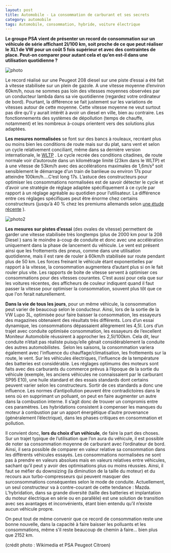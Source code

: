 ```yaml
---
layout: post
title: Automobile - La consommation de carburant et ses secrets
category: automobile
tags: Automobile, consommation, hybride, voiture électrique
---
```

**Le groupe PSA vient de présenter un record de consommation sur un véhicule de série affichant 2l/100 km, soit proche de ce que peut réaliser le XL1 de VW pour un coût 5 fois supérieur et avec des contraintes de place. Peut-on comparer pour autant cela et qu’en est-il dans une utilisation quotidienne ?**

![photo](https://cheziceman.files.wordpress.com/2016/01/vwxl1.jpg)

Le record réalisé sur une Peugeot 208 diesel sur une piste d’essai a été fait à vitesse stabilisée sur un plein de gazole. A une vitesse moyenne d’environ 60km/h, nous ne sommes pas loin des vitesses moyennes observées par un conducteur lambda dans sa vie quotidienne (regardez votre ordinateur de bord). Pourtant, la différence se fait justement sur les variations de vitesses autour de cette moyenne. Cette vitesse moyenne ne veut surtout pas dire qu’il y aurait intérêt à avoir un diesel en ville, bien au contraire. Les fonctionnements des systèmes de dépollution (temps de chauffe, notamment) et les nombreux à-coups orientent vers des solutions plus adaptées.

**Les mesures normalisées** se font sur des bancs à rouleaux, recréant plus ou moins bien les conditions de route mais sur du plat, sans vent et selon un cycle relativement conciliant, même dans sa dernière version internationale, le <a href="https://en.wikipedia.org/wiki/Worldwide_harmonized_Light_vehicles_Test_Procedures">WLTP</a> . Le cycle recrée des conditions citadines, de route normale voir d’autoroute dans un kilométrage limité (23km dans le WLTP) et à une vitesse de 53km/h avec des accélérations maximales de 1,6m/s² soit sensiblement le démarrage d’un train de banlieue ou environ 17s pour atteindre 100km/h….C’est long 17s. L’astuce des constructeurs pour optimiser les consommations normalisées est de savoir détecter le cycle et d’avoir une stratégie de réglage adaptée spécifiquement à ce cycle par rapport à un réglage agréable au quotidien pour l’utilisateur. La différence entre ces réglages spécifiques peut être énorme chez certains constructeurs (jusqu’à 40 % chez les premiums allemands selon <a href="http://www.transportenvironment.org/sites/te/files/publications/2014%20Mind%20the%20Gap_T%26E%20Briefing_FINAL.pdf">une étude récente</a> ).

![photo2](https://cheziceman.files.wordpress.com/2016/01/208record.jpg)

**Les mesures sur pistes d’essai** (des ovales de vitesse) permettent de garder une vitesse stabilisée très longtemps (plus de 2000 km pour la 208 Diesel ) sans le moindre à-coup de conduite et donc avec une accélération uniquement dans la phase de lancement du véhicule. Le vent est présent ainsi que les frottements des pneus, comme dans une utilisation quotidienne, mais il est rare de rouler à 60km/h stabilisée sur route pendant plus de 50 km. Les forces freinant le véhicule étant exponentielles par rapport à la vitesse, la consommation augmentera d’autant plus si on le fait rouler plus vite. Les rapports de boite de vitesse servent à optimiser ces consommations pour des vitesses courantes. C’est aussi pour cela que sur les voitures récentes, des afficheurs de couleur indiquent quand il faut passer la vitesse pour optimiser la consommation, souvent plus tôt que ce que l'on ferait naturellement.

**Dans la vie de tous les jours**, pour un même véhicule, la consommation peut varier de beaucoup selon le conducteur. Ainsi, lors de la sortie de la VW Lupo 3L, optimisée pour faire baisser la consommation, les essayeurs des magazines obtenaient des résultats très différents. Lors d’un essai dynamique, les consommations dépassaient allègrement les 4,5l. Lors d’un trajet avec conduite optimisée consommation, les essayeurs de l’excellent Moniteur Automobile réussirent à approcher les 2,5l/100km. Cela dit, leur conduite n’était pas réaliste puisqu’elle gênait considérablement la conduite des autres automobilistes.  Selon les saisons, la consommation variera également avec l'influence du chauffage/climatisation, les frottements sur la route, le vent. Sur les véhicules électriques, l'influence de la température des batteries est considérable. Les réglages optimums des moteurs sont faits avec des carburants du commerce prévus à l’époque de la sortie du véhicule (exemple, les anciens véhicules ne connaissaient par le carburant SP95 E10), une huile standard et des essais standards dont certains peuvent varier selon les constructeurs. Sortir de ces standards a donc une influence. Les normes d’antipollution peuvent être contradictoires dans le sens où en supprimant un polluant, on peut en faire augmenter un autre dans la combustion interne. Il s’agit donc de trouver un compromis entre ces paramètres. Les hybridations consistent à compenser les manques du moteur à combustion par un apport énergétique d’autre provenance (généralement l’électrique), dans les phases critiques en consommation et pollution.

Il convient donc, **lors du choix d’un véhicule**, de faire la part des choses. Sur un trajet typique de l’utilisation que l’on aura du véhicule, il est possible de noter sa consommation moyenne de carburant avec l’ordinateur de bord. Ainsi, il sera possible de comparer en valeur relative sa consommation dans les différents véhicules essayés. Les consommations normalisées ne sont pas à prendre en valeurs absolues mais en valeurs relatives entre véhicules, sachant qu’il peut y avoir des optimisations plus ou moins réussies. Ainsi, il faut se méfier du downsizing (la diminution de la taille du moteur) et du recours aux turbo-compresseurs qui peuvent masquer des surconsommations conséquentes selon le mode de conduite. Actuellement, un seul constructeur va à contre-courant de cette tendance : Mazda. L’hybridation, dans sa grande diversité (taille des batteries et implantation du moteur électrique en série ou en parallèle) est une solution de transition avec ses avantages et inconvénients, étant bien entendu qu’il n’existe aucun véhicule propre.

On peut tout de même convenir que ce record de consommation reste une bonne nouvelle, dans la capacité à faire baisser les polluants et les consommations, même s’il reste beaucoup de chemin à faire... bien plus que 2152 km.

(crédit photo : Wikimedia et PSA Peugeot Citroen)
